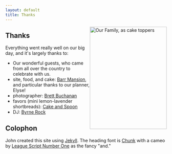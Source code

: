```yaml
---
layout: default
title: Thanks
---
```


<div style="float:right;">
<a href="http://www.flickr.com/photos/duelin_markers/9236406472/" title="Our Family, as cake toppers by duelin markers, on Flickr"><img src="http://farm8.staticflickr.com/7330/9236406472_c7d2654193_n.jpg" width="240" height="320" alt="Our Family, as cake toppers"></a>
</div>

## Thanks

Everything went really well on our big day, and it's largely thanks to:

* Our wonderful guests, who came from all over the country to celebrate with us.
* site, food, and cake:
  [Barr Mansion](http://www.barrmansion.com/),
  and particular thanks to our planner, Elyse!
* photographer:
  [Brett Buchanan](http://www.brettbuchanan.com/)
* favors (mini lemon-lavender shortbreads):
  [Cake and Spoon](http://cakeandspoon.com/)
* DJ:
  [Byrne Rock](http://www.byrnerock.com/)

## Colophon

John created this site using [Jekyll](http://jekyllrb.com/).
The heading font is [Chunk](http://www.theleagueofmoveabletype.com/chunk)
with a cameo by
[League Script Number One](http://www.theleagueofmoveabletype.com/league-script-number-one)
as the fancy "and."
